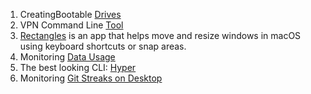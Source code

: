 
1. CreatingBootable [Drives](https://github.com/TechUnRestricted/windiskwriter/releases/)
2. VPN Command Line [Tool](https://github.com/Timac/VPNStatus/releases)
3. [Rectangles](https://rectangleapp.com/) is an app that helps move and resize windows in macOS using keyboard shortcuts or snap areas. 
4. Monitoring [Data Usage](https://apps.apple.com/us/app/bandwidth/id490461369?mt=12)
5. The best looking CLI: [Hyper](https://hyper.is/)
6. Monitoring [Git Streaks on Desktop](https://github.com/marketplace/git-streaks)
